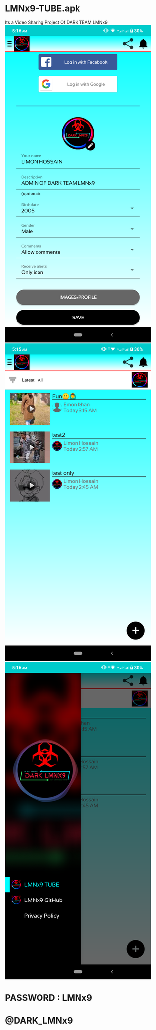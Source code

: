 # LMNx9-TUBE.apk
Its a Video Sharing Project Of DARK TEAM LMNx9 
![logo](https://github.com/LMNx9-JOHNY/LMNx9-TUBE.apk/blob/main/Screenshot_20231208-051629.png)
![logo](https://github.com/LMNx9-JOHNY/LMNx9-TUBE.apk/blob/main/Screenshot_20231208-051557.png)
![logo](https://github.com/LMNx9-JOHNY/LMNx9-TUBE.apk/blob/main/Screenshot_20231208-051604.png)
# PASSWORD : LMNx9

# @DARK_LMNx9
